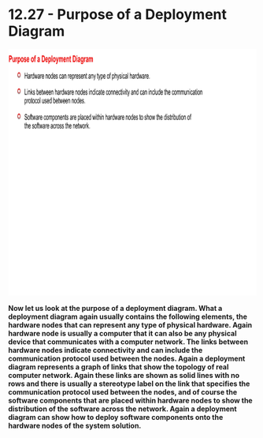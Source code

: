 # 12.27 - Purpose of a Deployment Diagram

<img src="/images/12_27_01.jpg" width="800" height="500">

**Now let us look at the purpose of a deployment diagram. What a deployment diagram again usually contains the following elements, the hardware nodes that can represent any type of physical hardware. Again hardware node is usually a computer that it can also be any physical device that communicates with a computer network. The links between hardware nodes indicate connectivity and can include the communication protocol used between the nodes. Again a deployment diagram represents a graph of links that show the topology of real computer network. Again these links are shown as solid lines with no rows and there is usually a stereotype label on the link that specifies the communication protocol used between the nodes, and of course the software components that are placed within hardware nodes to show the distribution of the software across the network. Again a deployment diagram can show how to deploy software components onto the hardware nodes of the system solution.**